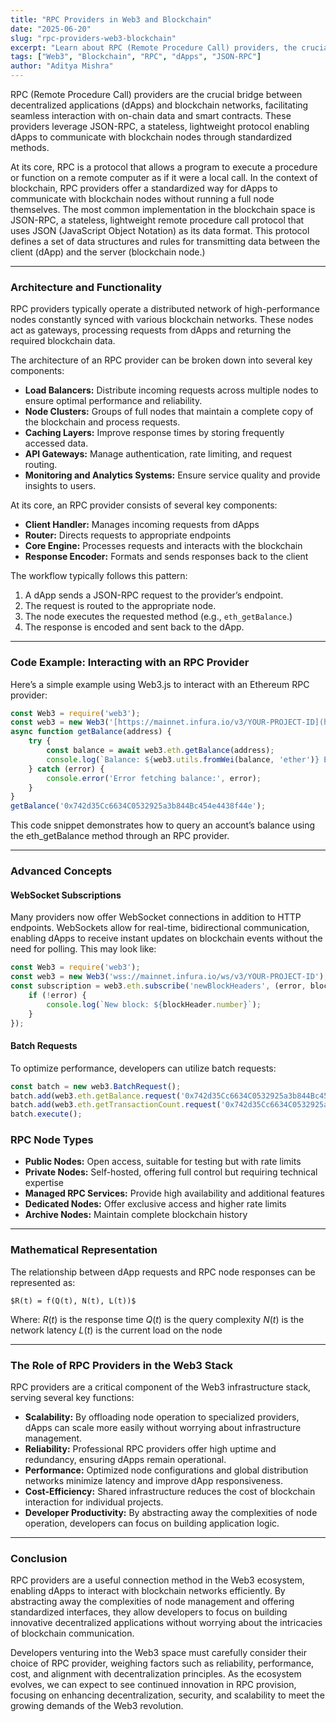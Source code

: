 ```yaml
---
title: "RPC Providers in Web3 and Blockchain"
date: "2025-06-20"
slug: "rpc-providers-web3-blockchain"
excerpt: "Learn about RPC (Remote Procedure Call) providers, the crucial bridge between decentralized applications (dApps) and blockchain networks, facilitating seamless interaction with on-chain data and smart contracts."
tags: ["Web3", "Blockchain", "RPC", "dApps", "JSON-RPC"]
author: "Aditya Mishra"
---
```


RPC (Remote Procedure Call) providers are the crucial bridge between decentralized applications (dApps) and blockchain networks, facilitating seamless interaction with on-chain data and smart contracts. These providers leverage JSON-RPC, a stateless, lightweight protocol enabling dApps to communicate with blockchain nodes through standardized methods.

At its core, RPC is a protocol that allows a program to execute a procedure or function on a remote computer as if it were a local call. In the context of blockchain, RPC providers offer a standardized way for dApps to communicate with blockchain nodes without running a full node themselves. The most common implementation in the blockchain space is JSON-RPC, a stateless, lightweight remote procedure call protocol that uses JSON (JavaScript Object Notation) as its data format. This protocol defines a set of data structures and rules for transmitting data between the client (dApp) and the server (blockchain node.)

---

### Architecture and Functionality

RPC providers typically operate a distributed network of high-performance nodes constantly synced with various blockchain networks. These nodes act as gateways, processing requests from dApps and returning the required blockchain data.

The architecture of an RPC provider can be broken down into several key components:

* **Load Balancers:** Distribute incoming requests across multiple nodes to ensure optimal performance and reliability.
* **Node Clusters:** Groups of full nodes that maintain a complete copy of the blockchain and process requests.
* **Caching Layers:** Improve response times by storing frequently accessed data.
* **API Gateways:** Manage authentication, rate limiting, and request routing.
* **Monitoring and Analytics Systems:** Ensure service quality and provide insights to users.

At its core, an RPC provider consists of several key components:

* **Client Handler:** Manages incoming requests from dApps
* **Router:** Directs requests to appropriate endpoints
* **Core Engine:** Processes requests and interacts with the blockchain
* **Response Encoder:** Formats and sends responses back to the client

The workflow typically follows this pattern:

1.  A dApp sends a JSON-RPC request to the provider’s endpoint.
2.  The request is routed to the appropriate node.
3.  The node executes the requested method (e.g., `eth_getBalance`.)
4.  The response is encoded and sent back to the dApp.

---

### Code Example: Interacting with an RPC Provider

Here’s a simple example using Web3.js to interact with an Ethereum RPC provider:

```javascript
const Web3 = require('web3');
const web3 = new Web3('[https://mainnet.infura.io/v3/YOUR-PROJECT-ID](https://mainnet.infura.io/v3/YOUR-PROJECT-ID)');
async function getBalance(address) {
    try {
        const balance = await web3.eth.getBalance(address);
        console.log(`Balance: ${web3.utils.fromWei(balance, 'ether')} ETH`);
    } catch (error) {
        console.error('Error fetching balance:', error);
    }
}
getBalance('0x742d35Cc6634C0532925a3b844Bc454e4438f44e');
```

This code snippet demonstrates how to query an account’s balance using the eth_getBalance method through an RPC provider.

---

### Advanced Concepts

#### WebSocket Subscriptions
Many providers now offer WebSocket connections in addition to HTTP endpoints. WebSockets allow for real-time, bidirectional communication, enabling dApps to receive instant updates on blockchain events without the need for polling. This may look like:

```javaScript
const Web3 = require('web3');
const web3 = new Web3('wss://mainnet.infura.io/ws/v3/YOUR-PROJECT-ID');
const subscription = web3.eth.subscribe('newBlockHeaders', (error, blockHeader) => {
    if (!error) {
        console.log(`New block: ${blockHeader.number}`);
    }
});
```

#### Batch Requests
To optimize performance, developers can utilize batch requests:

```javaScript
const batch = new web3.BatchRequest();
batch.add(web3.eth.getBalance.request('0x742d35Cc6634C0532925a3b844Bc454e4438f44e', 'latest', callback));
batch.add(web3.eth.getTransactionCount.request('0x742d35Cc6634C0532925a3b844Bc454e4438f44e', 'latest', callback));
batch.execute();
```

### RPC Node Types

- **Public Nodes:** Open access, suitable for testing but with rate limits
- **Private Nodes:** Self-hosted, offering full control but requiring technical expertise
- **Managed RPC Services:** Provide high availability and additional features
- **Dedicated Nodes:** Offer exclusive access and higher rate limits
- **Archive Nodes:** Maintain complete blockchain history

---

### Mathematical Representation
The relationship between dApp requests and RPC node responses can be represented as:

```plaintext
$R(t) = f(Q(t), N(t), L(t))$
```

Where:
$R(t)$ is the response time
$Q(t)$ is the query complexity
$N(t)$ is the network latency
$L(t)$ is the current load on the node

---

### The Role of RPC Providers in the Web3 Stack
RPC providers are a critical component of the Web3 infrastructure stack, serving several key functions:

- **Scalability:** By offloading node operation to specialized providers, dApps can scale more easily without worrying about infrastructure management.
- **Reliability:** Professional RPC providers offer high uptime and redundancy, ensuring dApps remain operational.
- **Performance:** Optimized node configurations and global distribution networks minimize latency and improve dApp responsiveness.
- **Cost-Efficiency:** Shared infrastructure reduces the cost of blockchain interaction for individual projects.
- **Developer Productivity:** By abstracting away the complexities of node operation, developers can focus on building application logic.

---

### Conclusion
RPC providers are a useful connection method in the Web3 ecosystem, enabling dApps to interact with blockchain networks efficiently. By abstracting away the complexities of node management and offering standardized interfaces, they allow developers to focus on building innovative decentralized applications without worrying about the intricacies of blockchain communication.

Developers venturing into the Web3 space must carefully consider their choice of RPC provider, weighing factors such as reliability, performance, cost, and alignment with decentralization principles. As the ecosystem evolves, we can expect to see continued innovation in RPC provision, focusing on enhancing decentralization, security, and scalability to meet the growing demands of the Web3 revolution.